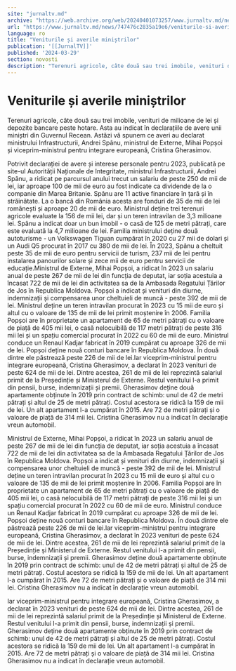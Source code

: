 ```yaml
---
site: "jurnaltv.md"
archive: "https://web.archive.org/web/20240401073257/www.jurnaltv.md/news/747476c2835a19e6/veniturile-si-averile-ministrilor.html"
url: "https://www.jurnaltv.md/news/747476c2835a19e6/veniturile-si-averile-ministrilor.html"
language: ro
title: "Veniturile și averile miniștrilor"
publication: '[[JurnalTV]]'
published: '2024-03-29'
section: novosti
description: "Terenuri agricole, câte două sau trei imobile, venituri de milioane de lei și depozite bancare peste hotare. Asta au indicat în declarațiile de avere unii miniștri din Guvernul Recean. Astăzi vă spunem ce averi au declarat ministrului Infrastructurii, Andrei Spânu, ministrul de Externe, Mihai Popșoi și viceprim-ministrul pentru integrare europeană, Cristina Gherasimov."
---
```


# Veniturile și averile miniștrilor

Terenuri agricole, câte două sau trei imobile, venituri de milioane de lei și depozite bancare peste hotare. Asta au indicat în declarațiile de avere unii miniștri din Guvernul Recean. Astăzi vă spunem ce averi au declarat ministrului Infrastructurii, Andrei Spânu, ministrul de Externe, Mihai Popșoi și viceprim-ministrul pentru integrare europeană, Cristina Gherasimov.

Potrivit declarației de avere și interese personale pentru 2023, publicată pe site-ul Autorității Naționale de Integritate, ministrul Infrastructurii, Andrei Spânu, a ridicat pe parcursul anului trecut un salariu de peste 250 de mii de lei, iar aproape 100 de mii de euro au fost indicate ca dividende de la o companie din Marea Britanie. Spânu are 11 active financiare în țară și în străinătate. La o bancă din România acesta are fonduri de 35 de mii de lei românești și aproape 20 de mii de euro. Ministrul deține trei terenuri agricole evaluate la 156 de mii lei, dar și un teren intravilan de 3,3 milioane lei. Spânu a indicat doar un bun imobil - o casă de 125 de metri pătrați, care este evaluată la 4,7 milioane de lei. Familia ministrului deține două autoturisme - un Volkswagen Tiguan cumpărat în 2020 cu 27 mii de dolari și un Audi Q5 procurat în 2017 cu 380 de mii de lei. În 2023, Spânu a cheltuit peste 35 de mii de euro pentru servicii de turism, 237 mii de lei pentru instalarea panourilor solare și zece mii de euro pentru servicii de educație.Ministrul de Externe, Mihai Popșoi, a ridicat în 2023 un salariu anual de peste 267 de mii de lei din funcția de deputat, iar soția acestuia a încasat 722 de mii de lei din activitatea sa de la Ambasada Regatului Țărilor de Jos în Republica Moldova. Popșoi a indicat și venituri din diurne, indemnizații și compensarea unor cheltuieli de muncă - peste 392 de mii de lei. Ministrul deține un teren intravilan procurat în 2023 cu 15 mii de euro și altul cu o valoare de 135 de mii de lei primit moștenire în 2006. Familia Popșoi are în proprietate un apartament de 65 de metri pătrați cu o valoare de piață de 405 mii lei, o casă nelocuibilă de 117 metri pătrați de peste 316 mii lei și un spațiu comercial procurat în 2022 cu 60 de mii de euro. Ministrul conduce un Renaul Kadjar fabricat în 2019 cumpărat cu aproape 326 de mii de lei. Popșoi deține nouă conturi bancare în Republica Moldova. În două dintre ele păstrează peste 226 de mii de lei.Iar viceprim-ministrul pentru integrare europeană, Cristina Gherasimov, a declarat în 2023 venituri de peste 624 de mii de lei. Dintre acestea, 261 de mii de lei reprezintă salariul primit de la Președinție și Ministerul de Externe. Restul venitului l-a primit din pensii, burse, indemnizații și premii. Gherasimov deține două apartamente obținute în 2019 prin contract de schimb: unul de 42 de metri pătrați și altul de 25 de metri pătrați. Costul acestora se ridică la 159 de mii de lei. Un alt apartament l-a cumpărat în 2015. Are 72 de metri pătrați și o valoare de piață de 314 mii lei. Cristina Gherasimov nu a indicat în declarație vreun automobil.

Ministrul de Externe, Mihai Popșoi, a ridicat în 2023 un salariu anual de peste 267 de mii de lei din funcția de deputat, iar soția acestuia a încasat 722 de mii de lei din activitatea sa de la Ambasada Regatului Țărilor de Jos în Republica Moldova. Popșoi a indicat și venituri din diurne, indemnizații și compensarea unor cheltuieli de muncă - peste 392 de mii de lei. Ministrul deține un teren intravilan procurat în 2023 cu 15 mii de euro și altul cu o valoare de 135 de mii de lei primit moștenire în 2006. Familia Popșoi are în proprietate un apartament de 65 de metri pătrați cu o valoare de piață de 405 mii lei, o casă nelocuibilă de 117 metri pătrați de peste 316 mii lei și un spațiu comercial procurat în 2022 cu 60 de mii de euro. Ministrul conduce un Renaul Kadjar fabricat în 2019 cumpărat cu aproape 326 de mii de lei. Popșoi deține nouă conturi bancare în Republica Moldova. În două dintre ele păstrează peste 226 de mii de lei.Iar viceprim-ministrul pentru integrare europeană, Cristina Gherasimov, a declarat în 2023 venituri de peste 624 de mii de lei. Dintre acestea, 261 de mii de lei reprezintă salariul primit de la Președinție și Ministerul de Externe. Restul venitului l-a primit din pensii, burse, indemnizații și premii. Gherasimov deține două apartamente obținute în 2019 prin contract de schimb: unul de 42 de metri pătrați și altul de 25 de metri pătrați. Costul acestora se ridică la 159 de mii de lei. Un alt apartament l-a cumpărat în 2015. Are 72 de metri pătrați și o valoare de piață de 314 mii lei. Cristina Gherasimov nu a indicat în declarație vreun automobil.

Iar viceprim-ministrul pentru integrare europeană, Cristina Gherasimov, a declarat în 2023 venituri de peste 624 de mii de lei. Dintre acestea, 261 de mii de lei reprezintă salariul primit de la Președinție și Ministerul de Externe. Restul venitului l-a primit din pensii, burse, indemnizații și premii. Gherasimov deține două apartamente obținute în 2019 prin contract de schimb: unul de 42 de metri pătrați și altul de 25 de metri pătrați. Costul acestora se ridică la 159 de mii de lei. Un alt apartament l-a cumpărat în 2015. Are 72 de metri pătrați și o valoare de piață de 314 mii lei. Cristina Gherasimov nu a indicat în declarație vreun automobil.